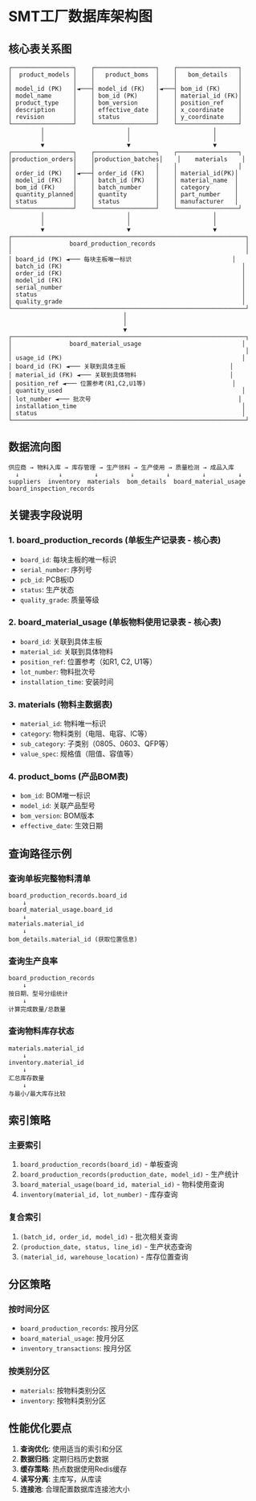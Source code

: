 # SMT工厂数据库架构图

## 核心表关系图

```
┌─────────────────┐    ┌─────────────────┐    ┌─────────────────┐
│  product_models │    │   product_boms  │    │   bom_details   │
│                 │    │                 │    │                 │
│ model_id (PK)   │◄───┤ model_id (FK)   │◄───┤ bom_id (FK)     │
│ model_name      │    │ bom_id (PK)     │    │ material_id (FK)│
│ product_type    │    │ bom_version     │    │ position_ref    │
│ description     │    │ effective_date  │    │ x_coordinate    │
│ revision        │    │ status          │    │ y_coordinate    │
└─────────────────┘    └─────────────────┘    └─────────────────┘
         │                       │                       │
         │                       │                       │
         ▼                       ▼                       ▼
┌─────────────────┐    ┌─────────────────┐    ┌─────────────────┐
│production_orders│    │production_batches│    │    materials    │
│                 │    │                 │    │                 │
│ order_id (PK)   │◄───┤ order_id (FK)   │    │ material_id(PK)│
│ model_id (FK)   │    │ batch_id (PK)   │    │ material_name  │
│ bom_id (FK)     │    │ batch_number    │    │ category       │
│ quantity_planned│    │ quantity        │    │ part_number    │
│ status          │    │ status          │    │ manufacturer   │
└─────────────────┘    └─────────────────┘    └─────────────────┘
         │                       │                       │
         │                       │                       │
         ▼                       ▼                       ▼
┌─────────────────────────────────────────────────────────────────┐
│                board_production_records                         │
│                                                                 │
│ board_id (PK) ◄─── 每块主板唯一标识                            │
│ batch_id (FK)                                                  │
│ order_id (FK)                                                  │
│ model_id (FK)                                                  │
│ serial_number                                                  │
│ status                                                         │
│ quality_grade                                                  │
└─────────────────────────────────────────────────────────────────┘
                                │
                                │
                                ▼
┌─────────────────────────────────────────────────────────────────┐
│                board_material_usage                            │
│                                                                 │
│ usage_id (PK)                                                  │
│ board_id (FK) ◄─── 关联到具体主板                             │
│ material_id (FK) ◄─── 关联到具体物料                          │
│ position_ref ◄─── 位置参考(R1,C2,U1等)                        │
│ quantity_used                                                  │
│ lot_number ◄─── 批次号                                         │
│ installation_time                                              │
│ status                                                         │
└─────────────────────────────────────────────────────────────────┘
```

## 数据流向图

```
供应商 → 物料入库 → 库存管理 → 生产领料 → 生产使用 → 质量检测 → 成品入库
  ↓           ↓         ↓         ↓         ↓         ↓         ↓
suppliers  inventory  materials  bom_details  board_material_usage  board_inspection_records
```

## 关键表字段说明

### 1. board_production_records (单板生产记录表 - 核心表)
- `board_id`: 每块主板的唯一标识
- `serial_number`: 序列号
- `pcb_id`: PCB板ID
- `status`: 生产状态
- `quality_grade`: 质量等级

### 2. board_material_usage (单板物料使用记录表 - 核心表)
- `board_id`: 关联到具体主板
- `material_id`: 关联到具体物料
- `position_ref`: 位置参考（如R1, C2, U1等）
- `lot_number`: 物料批次号
- `installation_time`: 安装时间

### 3. materials (物料主数据表)
- `material_id`: 物料唯一标识
- `category`: 物料类别（电阻、电容、IC等）
- `sub_category`: 子类别（0805、0603、QFP等）
- `value_spec`: 规格值（阻值、容值等）

### 4. product_boms (产品BOM表)
- `bom_id`: BOM唯一标识
- `model_id`: 关联产品型号
- `bom_version`: BOM版本
- `effective_date`: 生效日期

## 查询路径示例

### 查询单板完整物料清单
```
board_production_records.board_id 
    ↓
board_material_usage.board_id 
    ↓
materials.material_id
    ↓
bom_details.material_id (获取位置信息)
```

### 查询生产良率
```
board_production_records 
    ↓
按日期、型号分组统计
    ↓
计算完成数量/总数量
```

### 查询物料库存状态
```
materials.material_id 
    ↓
inventory.material_id
    ↓
汇总库存数量
    ↓
与最小/最大库存比较
```

## 索引策略

### 主要索引
1. `board_production_records(board_id)` - 单板查询
2. `board_production_records(production_date, model_id)` - 生产统计
3. `board_material_usage(board_id, material_id)` - 物料使用查询
4. `inventory(material_id, lot_number)` - 库存查询

### 复合索引
1. `(batch_id, order_id, model_id)` - 批次相关查询
2. `(production_date, status, line_id)` - 生产状态查询
3. `(material_id, warehouse_location)` - 库存位置查询

## 分区策略

### 按时间分区
- `board_production_records`: 按月分区
- `board_material_usage`: 按月分区
- `inventory_transactions`: 按月分区

### 按类别分区
- `materials`: 按物料类别分区
- `inventory`: 按物料类别分区

## 性能优化要点

1. **查询优化**: 使用适当的索引和分区
2. **数据归档**: 定期归档历史数据
3. **缓存策略**: 热点数据使用Redis缓存
4. **读写分离**: 主库写，从库读
5. **连接池**: 合理配置数据库连接池大小
